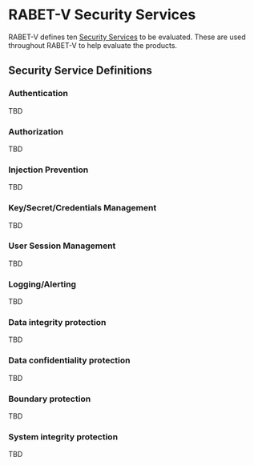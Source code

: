
# RABET-V Security Services

RABET-V defines ten [Security Services](../RABET-V_Glossary.md) to be evaluated. These are used throughout RABET-V to help evaluate the products.

## Security Service Definitions

### Authentication
TBD
### Authorization
TBD
### Injection Prevention
TBD
### Key/Secret/Credentials Management
TBD
### User Session Management
TBD
### Logging/Alerting
TBD
### Data integrity protection
TBD
### Data confidentiality protection
TBD
### Boundary protection
TBD
###  System integrity protection
TBD
